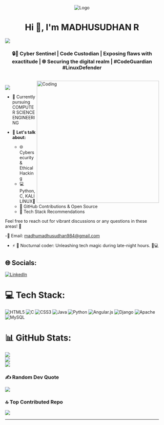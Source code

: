 <div align="center">
  <img src="https://www.bleepstatic.com/content/hl-images/2019/10/28/programming-header.jpg" alt="Logo">
</div>

<h1 align="center">Hi 👋, I'm MADHUSUDHAN R</h1>


<a href="https://github.com/404"><img src="https://user-images.githubusercontent.com/73097560/115834477-dbab4500-a447-11eb-908a-139a6edaec5c.gif"></a>
<h3 align="center">🔒🐧 Cyber Sentinel | Code Custodian | Exposing flaws with exactitude | 🌐 Securing the digital realm | #CodeGuardian #LinuxDefender</h3></br>
<img align="right" alt="Coding" width="400" src="https://cybrhawk.com/wp-content/uploads/2023/07/djbwgfw.gif">

<p align="left"> 

[![](https://visitcount.itsvg.in/api?id=R-Madhusudhan&icon=2&color=4)](https://visitcount.itsvg.in)
</p>

- 🔭 Currently pursuing COMPUTER SCIENCE ENGINEERING

- 💬 **Let's talk about:**
  - 🌐 Cybersecurity & Ethical Hacking
  - 💻 Python, C, KALI LINUX🐧
  - 🚀 GitHub Contributions & Open Source
  - 🔧 Tech Stack Recommendations

Feel free to reach out for vibrant discussions or any questions in these areas! 🚀

-📧 Email: [madhumadhusudhan984@gmail.com](mailto:madhumadhusudhan984@gmail.com)

- ⚡ 🌟 Nocturnal coder: Unleashing tech magic during late-night hours. 🌙💻

## 🌐 Socials:
[![LinkedIn](https://img.shields.io/badge/LinkedIn-%230077B5.svg?logo=linkedin&logoColor=white)](https://linkedin.com/in/madhusudhan-r-b44486248/) 

# 💻 Tech Stack:
![HTML5](https://img.shields.io/badge/html5-%23E34F26.svg?style=for-the-badge&logo=html5&logoColor=white) ![C](https://img.shields.io/badge/c-%2300599C.svg?style=for-the-badge&logo=c&logoColor=white) ![CSS3](https://img.shields.io/badge/css3-%231572B6.svg?style=for-the-badge&logo=css3&logoColor=white) ![Java](https://img.shields.io/badge/java-%23ED8B00.svg?style=for-the-badge&logo=openjdk&logoColor=white) ![Python](https://img.shields.io/badge/python-3670A0?style=for-the-badge&logo=python&logoColor=ffdd54) ![Angular.js](https://img.shields.io/badge/angular.js-%23E23237.svg?style=for-the-badge&logo=angularjs&logoColor=white) ![Django](https://img.shields.io/badge/django-%23092E20.svg?style=for-the-badge&logo=django&logoColor=white) ![Apache](https://img.shields.io/badge/apache-%23D42029.svg?style=for-the-badge&logo=apache&logoColor=white) ![MySQL](https://img.shields.io/badge/mysql-4479A1.svg?style=for-the-badge&logo=mysql&logoColor=white)
# 📊 GitHub Stats:
![](https://github-readme-stats.vercel.app/api?username=R-Madhusudhan&theme=great-gatsby&hide_border=false&include_all_commits=true&count_private=true)<br/>
![](https://github-readme-streak-stats.herokuapp.com/?user=R-Madhusudhan&theme=great-gatsby&hide_border=false)<br/>
![](https://github-readme-stats.vercel.app/api/top-langs/?username=R-Madhusudhan&theme=great-gatsby&hide_border=false&include_all_commits=true&count_private=true&layout=compact)

### ✍️ Random Dev Quote
![](https://quotes-github-readme.vercel.app/api?type=horizontal&theme=radical)

### 🔝 Top Contributed Repo
![](https://github-contributor-stats.vercel.app/api?username=R-Madhusudhan&limit=5&theme=dark&combine_all_yearly_contributions=true)


---

<!-- Proudly created with GPRM ( https://gprm.itsvg.in ) -->
